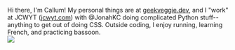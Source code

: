 Hi there, I'm Callum! My personal things are at [geekveggie.dev](https://geekveggie.dev), and I "work" at JCWYT ([jcwyt.com](https://jcwyt.com)) with @JonahKC doing complicated Python stuff--anything to get out of doing CSS. Outside coding, I enjoy running, learning French, and practicing bassoon.<br>
<a href="https://github.com/anuraghazra/github-readme-stats">
  <img align="center" src="https://github-readme-stats.vercel.app/api/top-langs/?username=Turnip1234&langs_count=6&hide_title=true&hide_border=true" />
</a>
